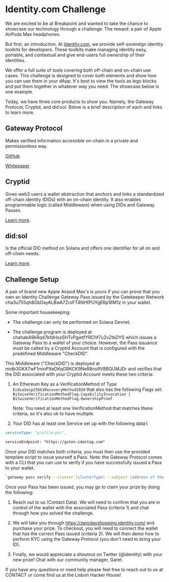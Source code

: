 # Identity.com Challenge

We are excited to be at Breakpoint and wanted to take the chance to showcase our technology through a challenge. The reward: a pair of Apple AirPods Max headphones.

But first, an introduction. At [Identity.com](http://identity.com), we provide self-sovereign identity toolkits for developers. These toolkits make managing identity easy, portable, and contextual and give end-users full ownership of their identities.

We offer a full suite of tools covering both off-chain and on-chain use cases. This challenge is designed to cover both elements and show how you can use them in your dApp. It's best to view the tools as lego blocks and put them together in whatever way you need. The showcase below is one example.

Today, we have three core products to show you. Namely, the Gateway Protocol, Cryptid, and did:sol. Below is a brief description of each and links to learn more.

## Gateway Protocol

Makes verified information accessible on-chain in a private and permissionless way.

[GitHub](https://github.com/identity-com/on-chain-identity-gateway)

[Whitepaper](https://github.com/identity-com/gateway-whitepaper/blob/main/gateway-whitepaper.pdf)

## Cryptid

Gives web3 users a wallet abstraction that anchors and links a standardized off-chain identity (DIDs) with an on-chain identity. It also enables programmable logic (called Middleware) when using DIDs and Gateway Passes.

[Learn more](https://github.com/identity-com/cryptid).

## did:sol

Is the official DID method on Solana and offers one identifier for all on and off-chain needs.

[Learn more](https://github.com/identity-com/sol-did).

## Challenge Setup

A pair of brand new Apple Airpod Max's is yours if you can prove that you own an Identity Challenge Gateway Pass issued by the Gatekeeper Network cha3u755qh8GbDayALBwA7ZroFT4NHfPUYgERp16M1z in your wallet.

Some important housekeeping:

- The challenge can only be performed on Solana Devnet.

- The challenge program is deployed at chahabA9kRqd7kfdHsxSHTvPgwtfYRChf7u2vZtkDYS which issues a Gateway Pass to a wallet of your choice. However, the Pass issuance must be called by a Cryptid Account that is configured with the predefined Middleware "CheckDID".

This Middleware ("CheckDID") is deployed at midb3GKX7wF1minPXeDKqGRKCK9NeR8ns9V8BQUMJDr and verifies that the DID associated with your Cryptid Account meets these two criteria:

1. An Ethereum Key as a VerificationMethod of Type `EcdsaSecp256k1RecoveryMethod2020` that also has the following Flags set:
    `BitwiseVerificationMethodFlag.CapabilityInvocation | BitwiseVerificationMethodFlag.OwnershipProof`

    Note: You need at least one VerificationMethod that matches these criteria, so it's also ok to have multiple.

2. Your DID has at least one Service set up with the following data:\

```md
serviceType: "profile-pic",

serviceEndpoint: "https://guten-identag.com"
```

Once your DID matches both criteria, you must then use the provided template script to issue yourself a Pass. Note: the Gateway Protocol comes with a CLI that you can use to verify if you have successfully issued a Pass to your wallet.

```zsh
`gateway pass verify --cluster [clusterType] --subject [address of the account to which a pass has been issued] --network [address for the gatekeeper network] `
```

Once your Pass has been issued, you may go to claim your prize by doing the following:

1. Reach out to us (Contact Data). We will need to confirm that you are in control of the wallet with the associated Pass (criteria 1) and chat through how you solved the challenge.

2. We will take you through <https://zerodayshopping.identity.com/> and purchase your prize. To checkout, you will need to connect the wallet that has the correct Pass issued (criteria 2). We will then demo how to perform KYC using the Gateway Protocol (you don't need to bring your ID).

3. Finally, we would appreciate a shoutout on Twitter (@identity) with your new prize! Chat with our community manager, Garet.

If you have any questions or need help please feel free to reach out to us at CONTACT or come find us at the Lisbon Hacker House!
